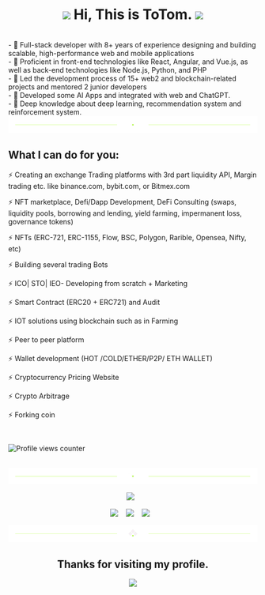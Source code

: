 <!--suppress HtmlDeprecatedAttribute -->
 <h1 align="center"><img src="https://media.giphy.com/media/hvRJCLFzcasrR4ia7z/giphy.gif" width="35">&nbsp;Hi, This is ToTom.&nbsp;<img src="https://media.giphy.com/media/hvRJCLFzcasrR4ia7z/giphy.gif" width="35"></h1>
<div>
<br/>
- 🌱 Full-stack developer with 8+ years of experience designing and building scalable, high-performance web and mobile applications<br/>
- 🌱 Proficient in front-end technologies like React, Angular, and Vue.js, as well as back-end technologies like Node.js, Python, and PHP<br/>
- 🌱 Led the development process of 15+ web2 and blockchain-related projects and mentored 2 junior developers</br>
- 🌱 Developed some AI Apps and integrated with web and ChatGPT.</br>
- 🌱 Deep knowledge about deep learning, recommendation system and reinforcement system.</br>


</div>

<div align="center">
  <img src="https://github.com/0xTan1319/0xTan1319/blob/main/divider2.png" alt="divider"/>
</div>

## What I can do for you:


⚡ Creating an exchange Trading platforms with 3rd part liquidity API, Margin trading etc. like binance.com, bybit.com, or Bitmex.com

⚡ NFT marketplace, Defi/Dapp Development, DeFi Consulting (swaps, liquidity pools, borrowing and lending, yield farming, impermanent loss, governance tokens)

⚡ NFTs (ERC-721, ERC-1155, Flow, BSC, Polygon, Rarible, Opensea, Nifty, etc)

⚡ Building several trading Bots

⚡ ICO| STO| IEO- Developing from scratch + Marketing

⚡ Smart Contract (ERC20 + ERC721) and Audit

⚡ IOT solutions using blockchain such as in Farming

⚡ Peer to peer platform

⚡ Wallet development (HOT /COLD/ETHER/P2P/ ETH WALLET)

⚡ Cryptocurrency Pricing Website

⚡ Crypto Arbitrage

⚡ Forking coin

<br/>  

![Profile views counter](https://komarev.com/ghpvc/?username=rishavanand&&style=flat-square)    

<br/>  
<div align="center">
  <img src="https://github.com/0xTan1319/0xTan1319/blob/main/divider2.png" alt="divider"/>
</div>

<p align="center">
  <img height = "150px" style="margin-right: 10px;" src = "https://github-readme-streak-stats.herokuapp.com?user=0xTan1319&theme=tokyonight&hide_border=true&include_all_commits=true&line_height=27">
</p>


<p align="center">
  <a href="mailto:tom.kinddev@gmail.com" target="_blank" rel="noopener noreferrer"><img src="https://img.icons8.com/fluency/2x/gmail-new.png"  width="50" /></a>
  &nbsp;&nbsp;
  <a href="https://t.me/Akamala88071015" target="_blank" rel="noopener noreferrer"><img src="https://img.icons8.com/color/2x/telegram-app.png"  width="50" /></a>
  &nbsp;&nbsp;
  <a href="https://discordapp.com/users/304228787250528256" target="_blank" rel="noopener noreferrer"><img src="https://img.icons8.com/3d-fluency/94/discord-logo.png"  width="50" /></a>
  &nbsp;&nbsp;
</p>

<div align="center">
  <img src="https://github.com/0xTan1319/0xTan1319/blob/main/divider1.png" alt="divider"/>
</div>

<h2 align="center"> Thanks for visiting my profile. </h2>
<p align="center">
  <img src="https://capsule-render.vercel.app/api?type=waving&color=gradient&height=65&section=footer"/>
</p>


